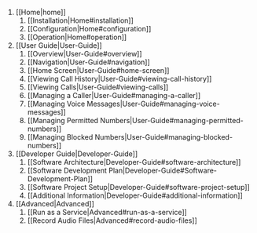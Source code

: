 1. [[Home|home]]
    1. [[Installation|Home#installation]]
    1. [[Configuration|Home#configuration]]
    1. [[Operation|Home#operation]]
1. [[User Guide|User-Guide]]
    1. [[Overview|User-Guide#overview]]
    1. [[Navigation|User-Guide#navigation]]
    1. [[Home Screen|User-Guide#home-screen]]
    1. [[Viewing Call History|User-Guide#viewing-call-history]]
    1. [[Viewing Calls|User-Guide#viewing-calls]]
    1. [[Managing a Caller|User-Guide#managing-a-caller]]
    1. [[Managing Voice Messages|User-Guide#managing-voice-messages]]
    1. [[Managing Permitted Numbers|User-Guide#managing-permitted-numbers]]    
    1. [[Managing Blocked Numbers|User-Guide#managing-blocked-numbers]]
1. [[Developer Guide|Developer-Guide]]
   1. [[Software Architecture|Developer-Guide#software-architecture]]
   1. [[Software Development Plan|Developer-Guide#Software-Development-Plan]]
   1. [[Software Project Setup|Developer-Guide#software-project-setup]]
   1. [[Additional Information|Developer-Guide#additional-information]]
1. [[Advanced|Advanced]]
    1. [[Run as a Service|Advanced#run-as-a-service]]
    1. [[Record Audio Files|Advanced#record-audio-files]]